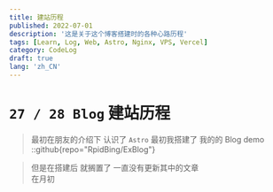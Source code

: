 ```yaml
---
title: 建站历程
published: 2022-07-01
description: '这是关于这个博客搭建时的各种心路历程'
tags: [Learn, Log, Web, Astro, Nginx, VPS, Vercel]
category: CodeLog
draft: true
lang: 'zh_CN'
---
```


# `27 / 28 Blog` 建站历程

> 最初在朋友的介绍下 认识了 `Astro` 最初我搭建了 我的的 Blog demo 
::github{repo="RpidBing/ExBlog"}

> 但是在搭建后 就搁置了 一直没有更新其中的文章  
> 在月初
